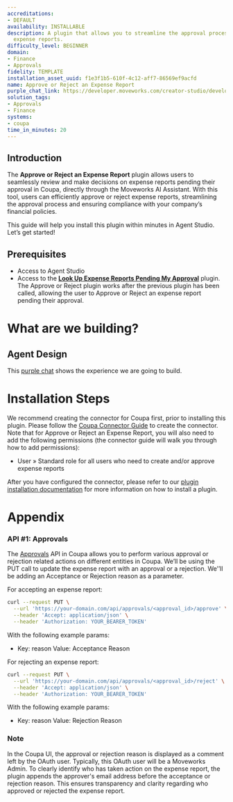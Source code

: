 ```yaml
---
accreditations:
- DEFAULT
availability: INSTALLABLE
description: A plugin that allows you to streamline the approval process for Coupa
  expense reports.
difficulty_level: BEGINNER
domain:
- Finance
- Approvals
fidelity: TEMPLATE
installation_asset_uuid: f1e3f1b5-610f-4c12-aff7-86569ef9acfd
name: Approve or Reject an Expense Report
purple_chat_link: https://developer.moveworks.com/creator-studio/developer-tools/purple-chat/?conversation=%7B%22startTimestamp%22%3A%2211%3A43%2BAM%22%2C%22messages%22%3A%5B%7B%22parts%22%3A%5B%7B%22richText%22%3A%22%3Cp%3EShow+me+the+expense+reports+I+need+to+approve.%3C%2Fp%3E%22%7D%5D%2C%22role%22%3A%22user%22%7D%2C%7B%22parts%22%3A%5B%7B%22richText%22%3A%22%3Cp%3EYou+have+a+new+expense+report+pending+approval.%3C%2Fp%3E%22%7D%2C%7B%22reasoningSteps%22%3A%5B%7B%22richText%22%3A%22Checking+for+new+expense+reports...%22%2C%22status%22%3A%22pending%22%7D%2C%7B%22richText%22%3A%22Found+1+new+expense+report.%22%2C%22status%22%3A%22success%22%7D%5D%7D%2C%7B%22richText%22%3A%22%3Cb%3E%3Cp%3EExpense+Report+Details%3C%2Fp%3E%3C%2Fb%3E%3Cbr%3E%3Cp%3E%3Cb%3EEmployee%3A%3C%2Fb%3E+Alex+Johnson%3Cbr%3E%3Cb%3EAmount%3A%3C%2Fb%3E+%24250%3Cbr%3E%3Cb%3ECategory%3A%3C%2Fb%3E+Travel+-+Conference%3Cbr%3E%3Cb%3EDescription%3A%3C%2Fb%3E+Attended+WebDevCon+2023.%3C%2Fp%3E%22%7D%2C%7B%22citations%22%3A%5B%7B%22citationTitle%22%3A%22Expense+Report%22%2C%22connectorName%22%3A%22coupa%22%7D%5D%7D%2C%7B%22buttons%22%3A%5B%7B%22buttonText%22%3A%22Approve%22%2C%22style%22%3A%22filled%22%7D%2C%7B%22buttonText%22%3A%22Reject%22%2C%22style%22%3A%22outlined%22%7D%2C%7B%22buttonText%22%3A%22View+Details%22%2C%22style%22%3A%22outlined%22%7D%5D%7D%5D%2C%22role%22%3A%22assistant%22%7D%5D%7D
solution_tags:
- Approvals
- Finance
systems:
- coupa
time_in_minutes: 20
---
```


## Introduction

The **Approve or Reject an Expense Report** plugin allows users to seamlessly review and make decisions on expense reports pending their approval in Coupa, directly through the Moveworks AI Assistant. With this tool, users can efficiently approve or reject expense reports, streamlining the approval process and ensuring compliance with your company’s financial policies.

This guide will help you install this plugin within minutes in Agent Studio. Let’s get started!

## Prerequisites

- Access to Agent Studio
- Access to the [**Look Up Expense Reports Pending My Approval**](https://developer.moveworks.com/marketplace/plugin?id=coupa-view-pending-expense-approvals&hist=home%2Cbrws) plugin. The Approve or Reject plugin works after the previous plugin has been called, allowing the user to Approve or Reject an expense report pending their approval.

# What are we building?

## Agent Design

This [purple chat](https://developer.moveworks.com/creator-studio/developer-tools/purple-chat/?conversation=%7B%22startTimestamp%22%3A%2211%3A43%2BAM%22%2C%22messages%22%3A%5B%7B%22parts%22%3A%5B%7B%22richText%22%3A%22%3Cp%3EShow+me+the+expense+reports+I+need+to+approve.%3C%2Fp%3E%22%7D%5D%2C%22role%22%3A%22user%22%7D%2C%7B%22parts%22%3A%5B%7B%22richText%22%3A%22%3Cp%3EYou+have+a+new+expense+report+pending+approval.%3C%2Fp%3E%22%7D%2C%7B%22reasoningSteps%22%3A%5B%7B%22richText%22%3A%22Checking+for+new+expense+reports...%22%2C%22status%22%3A%22pending%22%7D%2C%7B%22richText%22%3A%22Found+1+new+expense+report.%22%2C%22status%22%3A%22success%22%7D%5D%7D%2C%7B%22richText%22%3A%22%3Cb%3E%3Cp%3EExpense+Report+Details%3C%2Fp%3E%3C%2Fb%3E%3Cbr%3E%3Cp%3E%3Cb%3EEmployee%3A%3C%2Fb%3E+Alex+Johnson%3Cbr%3E%3Cb%3EAmount%3A%3C%2Fb%3E+%24250%3Cbr%3E%3Cb%3ECategory%3A%3C%2Fb%3E+Travel+-+Conference%3Cbr%3E%3Cb%3EDescription%3A%3C%2Fb%3E+Attended+WebDevCon+2023.%3C%2Fp%3E%22%7D%2C%7B%22citations%22%3A%5B%7B%22citationTitle%22%3A%22Expense+Report%22%2C%22connectorName%22%3A%22coupa%22%7D%5D%7D%2C%7B%22buttons%22%3A%5B%7B%22buttonText%22%3A%22Approve%22%2C%22style%22%3A%22filled%22%7D%2C%7B%22buttonText%22%3A%22Reject%22%2C%22style%22%3A%22outlined%22%7D%2C%7B%22buttonText%22%3A%22View+Details%22%2C%22style%22%3A%22outlined%22%7D%5D%7D%5D%2C%22role%22%3A%22assistant%22%7D%5D%7D) shows the experience we are going to build.

# Installation Steps

We recommend creating the connector for Coupa first, prior to installing this plugin. Please follow the [Coupa Connector Guide](https://developer.moveworks.com/creator-studio/resources/connector?id=coupa) to create the connector. Note that for Approve or Reject an Expense Report, you will also need to add the following permissions (the connector guide will walk you through how to add permissions):

- User » Standard role for all users who need to create and/or approve expense reports

After you have configured the connector, please refer to our [plugin installation documentation](https://help.moveworks.com/docs/ai-agent-marketplace-installation) for more information on how to install a plugin. 

# Appendix

### **API #1: Approvals**

The [Approvals](https://compass.coupa.com/en-us/products/product-documentation/integration-technical-documentation/the-coupa-core-api/resources/transactional-resources/approvals-api-(approvals)) API in Coupa allows you to perform various approval or rejection related actions on different entities in Coupa. We’ll be using the PUT call to update the expense report with an approval or a rejection. We’’ll be adding an Acceptance or Rejection reason as a parameter.

For accepting an expense report:

```bash
curl --request PUT \
  --url 'https://your-domain.com/api/approvals/<approval_id>/approve' \
  --header 'Accept: application/json' \
  --header 'Authorization: YOUR_BEARER_TOKEN'
```

With the following example params:

- Key: reason
Value: Acceptance Reason

For rejecting an expense report:

```bash
curl --request PUT \
  --url 'https://your-domain.com/api/approvals/<approval_id>/reject' \
  --header 'Accept: application/json' \
  --header 'Authorization: YOUR_BEARER_TOKEN'
```

With the following example params:

- Key: reason
Value: Rejection Reason

### Note

In the Coupa UI, the approval or rejection reason is displayed as a comment left by the OAuth user. Typically, this OAuth user will be a Moveworks Admin. To clearly identify who has taken action on the expense report, the plugin appends the approver's email address before the acceptance or rejection reason. This ensures transparency and clarity regarding who approved or rejected the expense report.